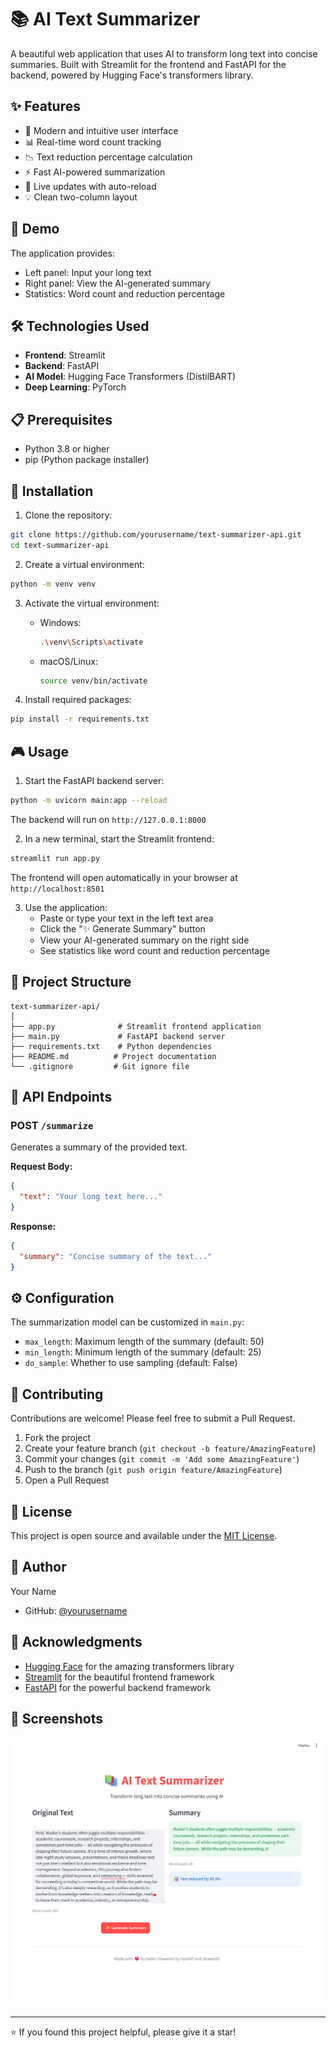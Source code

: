 # 📚 AI Text Summarizer

A beautiful web application that uses AI to transform long text into concise summaries. Built with Streamlit for the frontend and FastAPI for the backend, powered by Hugging Face's transformers library.

## ✨ Features

- 🎨 Modern and intuitive user interface
- 📊 Real-time word count tracking
- 📉 Text reduction percentage calculation
- ⚡ Fast AI-powered summarization
- 🔄 Live updates with auto-reload
- 💡 Clean two-column layout

## 🚀 Demo

The application provides:
- Left panel: Input your long text
- Right panel: View the AI-generated summary
- Statistics: Word count and reduction percentage

## 🛠️ Technologies Used

- **Frontend**: Streamlit
- **Backend**: FastAPI
- **AI Model**: Hugging Face Transformers (DistilBART)
- **Deep Learning**: PyTorch

## 📋 Prerequisites

- Python 3.8 or higher
- pip (Python package installer)

## 🔧 Installation

1. Clone the repository:
```bash
git clone https://github.com/yourusername/text-summarizer-api.git
cd text-summarizer-api
```

2. Create a virtual environment:
```bash
python -m venv venv
```

3. Activate the virtual environment:
   - Windows:
     ```bash
     .\venv\Scripts\activate
     ```
   - macOS/Linux:
     ```bash
     source venv/bin/activate
     ```

4. Install required packages:
```bash
pip install -r requirements.txt
```

## 🎮 Usage

1. Start the FastAPI backend server:
```bash
python -m uvicorn main:app --reload
```
The backend will run on `http://127.0.0.1:8000`

2. In a new terminal, start the Streamlit frontend:
```bash
streamlit run app.py
```
The frontend will open automatically in your browser at `http://localhost:8501`

3. Use the application:
   - Paste or type your text in the left text area
   - Click the "✨ Generate Summary" button
   - View your AI-generated summary on the right side
   - See statistics like word count and reduction percentage

## 📁 Project Structure

```
text-summarizer-api/
│
├── app.py              # Streamlit frontend application
├── main.py             # FastAPI backend server
├── requirements.txt    # Python dependencies
├── README.md          # Project documentation
└── .gitignore         # Git ignore file
```

## 🔌 API Endpoints

### POST `/summarize`
Generates a summary of the provided text.

**Request Body:**
```json
{
  "text": "Your long text here..."
}
```

**Response:**
```json
{
  "summary": "Concise summary of the text..."
}
```

## ⚙️ Configuration

The summarization model can be customized in `main.py`:
- `max_length`: Maximum length of the summary (default: 50)
- `min_length`: Minimum length of the summary (default: 25)
- `do_sample`: Whether to use sampling (default: False)

## 🤝 Contributing

Contributions are welcome! Please feel free to submit a Pull Request.

1. Fork the project
2. Create your feature branch (`git checkout -b feature/AmazingFeature`)
3. Commit your changes (`git commit -m 'Add some AmazingFeature'`)
4. Push to the branch (`git push origin feature/AmazingFeature`)
5. Open a Pull Request

## 📝 License

This project is open source and available under the [MIT License](LICENSE).

## 👤 Author

Your Name
- GitHub: [@yourusername](https://github.com/yourusername)

## 🙏 Acknowledgments

- [Hugging Face](https://huggingface.co/) for the amazing transformers library
- [Streamlit](https://streamlit.io/) for the beautiful frontend framework
- [FastAPI](https://fastapi.tiangolo.com/) for the powerful backend framework

## 📸 Screenshots

![Text Summarizer UI](screenshot.png)

---

⭐ If you found this project helpful, please give it a star!
